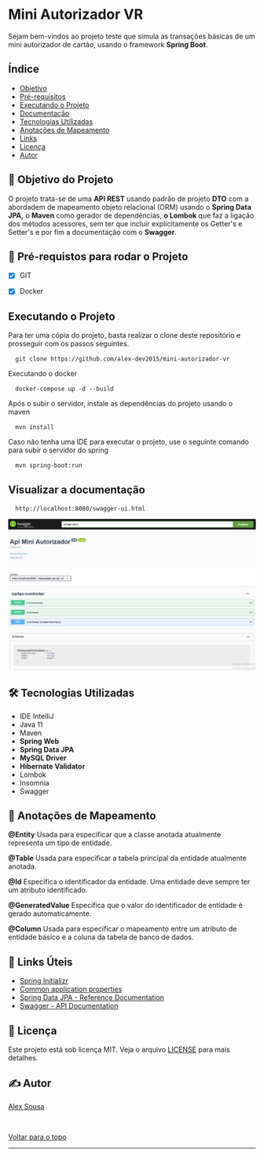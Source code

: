 <h1>Mini Autorizador VR </h1>
<p> Sejam bem-vindos ao projeto teste que simula as transações básicas de um mini autorizador de cartão, usando o framework <strong>Spring Boot</strong>.<br>

## Índice

- [Objetivo](#objetivo)
- [Pré-requisitos](#requisitos)
- [Executando o Projeto](#usage)
- [Documentação](#docs)
- [Tecnologias Utilizadas](#utils)
- [Anotações de Mapeamento](#maps)
- [Links](#links)
- [Licença](#licence)
- [Autor](#licence)

## 🎯 Objetivo do Projeto <a name = "objetivo"></a>

<p>O projeto trata-se de uma <strong>API REST</strong> usando padrão de projeto <strong>DTO</strong> com a abordadem de mapeamento objeto relacional (ORM) usando o <strong>Spring Data JPA,</strong> o <strong>Maven</strong> como gerador 
de dependências, <strong>o Lombok</strong> que faz a ligação dos métodos acessores, sem ter que incluir explicitamente os Getter's e Setter's e por fim a documentação com o <strong>Swagger</strong>.</p>

## 🛑 Pré-requistos para rodar o Projeto <a name = "requisitos"></a>

- [x] GIT

- [x] Docker

## Executando o Projeto <a name = "usage"></a>

Para ter uma cópia do projeto, basta realizar o clone deste repositório e prosseguir com os passos seguintes.
```
  git clone https://github.com/alex-dev2015/mini-autorizador-vr
```

Executando o docker

```
  docker-compose up -d --build
```

Após o subir o servidor, instale as dependências do projeto usando o maven
```
  mvn install    
```

Caso não tenha uma IDE para executar o projeto, use o seguinte comando para subir o servidor do spring 
```
  mvn spring-boot:run   
```


## Visualizar a documentação <a name = "docs"></a>

```
  http://localhost:8080/swagger-ui.html
```

![Documentacao](https://github.com/alex-dev2015/mini-autorizador-vr/blob/main/src/main/java/vr/miniautorizador/utils/imagens/swagger.PNG)

## 🛠 Tecnologias Utilizadas</h2> <a name = "utils"></a>

<ul>
    <li>IDE IntelliJ</li>
    <li>Java 11</li>
    <li>Maven</li>
    <li><strong>Spring Web</strong></li>
    <li><strong>Spring Data JPA</strong></li>
    <li><strong>MySQL Driver</strong></li>
    <li><strong>Hibernate Validator</strong></li>
    <li>Lombok</li>
    <li>Insomnia</li>
    <li>Swagger</li>
</ul>

## 🎈 Anotações de Mapeamento <a name = "maps"></a>

<strong>@Entity</strong>
Usada para especificar que a classe anotada atualmente representa um tipo de entidade.

<strong>@Table</strong>
Usada para especificar a tabela principal da entidade atualmente anotada.

<strong>@Id</strong>
Especifica o identificador da entidade. Uma entidade deve sempre ter um atributo identificado.

<strong>@GeneratedValue</strong>
Especifica que o valor do identificador de entidade é gerado automaticamente.

<strong>@Column</strong>
Usada para especificar o mapeamento entre um atributo de entidade básico e a coluna da tabela de banco de dados.


## 🔗 Links Úteis <a name = "utils"></a>
<ul>
    <li><a href="https://start.spring.io/#!type=maven-project&language=java&platformVersion=2.6.1&packaging=jar&jvmVersion=11&groupId=me.dio.academia&artifactId=academia-digital&name=academia-digital&description=Tutorial%20API%20RESTful%20modelando%20sistema%20de%20academia%20de%20gin%C3%A1stica&packageName=me.dio.academia.digital&dependencies=web,data-jpa,postgresql,validation,lombok">Spring Initializr</a></li>
    <li><a href="https://docs.spring.io/spring-boot/docs/2.0.x/reference/html/common-application-properties.html">Common application properties</a></li>
    <li><a href="https://docs.spring.io/spring-data/jpa/docs/current/reference/html/#jpa.repositories">Spring Data JPA - Reference Documentation</a></li>
    <li><a href="https://swagger.io/">Swagger - API Documentation</a></li>

</ul>


## 📜 Licença <a name = "license"></a>

Este projeto está sob licença MIT. Veja o arquivo [LICENSE](LICENSE.md) para mais detalhes.

## ✍️ Autor <a name = "autor"></a>

 <a href="https://github.com/alex-dev2015" target="_blank">Alex Sousa</a>

&#xa0;

<a href="#top">Voltar para o topo</a>

------------






